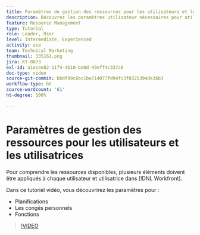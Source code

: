 ```yaml
---
title: Paramètres de gestion des ressources pour les utilisateurs et les utilisatrices
description: Découvrez les paramètres utilisateur nécessaires pour utiliser correctement les outils de gestion des ressources.
feature: Resource Management
type: Tutorial
role: Leader, User
level: Intermediate, Experienced
activity: use
team: Technical Marketing
thumbnail: 335161.png
jira: KT-8873
exl-id: a1ecee82-11f4-4b10-ba0d-49eff4c337c0
doc-type: video
source-git-commit: bbdf99c6bc1be714077fd94fc3f8325394de36b3
workflow-type: ht
source-wordcount: '61'
ht-degree: 100%

---
```


# Paramètres de gestion des ressources pour les utilisateurs et les utilisatrices

Pour comprendre les ressources disponibles, plusieurs éléments doivent être appliqués à chaque utilisateur et utilisatrice dans [!DNL Workfront].

Dans ce tutoriel vidéo, vous découvrirez les paramètres pour :

* Planifications
* Les congés personnels
* Fonctions

>[!VIDEO](https://video.tv.adobe.com/v/3420167/?quality=12&learn=on&enablevpops=1&captions=fre_fr)
